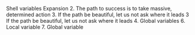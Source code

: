 Shell variables Expansion
2. The path to success is to take massive, determined action
3. If the path be beautiful, let us not ask where it leads
3 If the path be beautiful, let us not ask where it leads
4. Global variables
6. Local variable
7. Global variable
